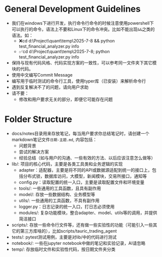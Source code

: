 # General Development Guidelines
- 我们在windows下进行开发，执行命令行命令的时候注意使用powershell下可以执行的命令，语法上不要和Linux下的命令冲突。比如不能出现`&&`之类的语法。如：
    - ❌cd d:\Project\quant\temp\2025-7-8 && python test_financial_analyzer.py info
    - ✅cd d:\Project\quant\temp\2025-7-8; python test_financial_analyzer.py info
- 保持与现有代码风格、代码实现方案的一致性，可以参考同一文件夹下其它模块的代码。
- 使用中文编写Commit Message
- 编写用于临时测试的命令行工具，使用typer库（已安装）来解析命令行
- 遇到反复解决不了的问题，请向用户求助
- 请不要：
    - 修改和用户要求无关的部分，即便它可能存在问题


# Folder Structure
- docs/notes目录用来存放笔记，每当用户要求你总结笔记时，请创建一个markdown笔记文件`日期-主题.md`, 内容包括：
    - 问题背景
    - 尝试的解决方案
    - 经验总结（如与用户的沟通、一些有效的方法、以后应该注意怎么做等）
- lib/: 项目的核心代码，主要是各类工具类和业务逻辑的实现
    - adapter：适配器，主要是将不同的API或数据源适配到统一的接口上，包括分布式锁，数据库访问，大模型，新闻模块，交易所接口，通知等
    - config.py：读取配置的统一入口，主要是读取配置文件和环境变量
    - tools/: 一些通用的工具函数，且具有副作用
    - model/: 存放一些数据结构、业务模型等
    - utils/: 一些通用的工具函数，不具有副作用
    - logger.py：日志记录的统一入口，打日志必须使用
    - modules/: 复杂功能模块，整合adapter、model、utils等的调用，并提供简洁接口
- scripts/: 存放一些命令行文件等，还有做一些实验性的功能（可能引入一些其它的第三方库啥的），比如scripts/tauric_trading_agent
- tests/: pytest测试用例，主要是对lib/中的代码进行测试
- notebook/: 一些在jupyter notebook中做的笔记和实验记录，AI请忽略
- temp/: 存放临时文件和实验性代码，按日期文件夹分类